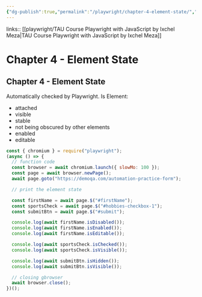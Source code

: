 ```yaml
---
{"dg-publish":true,"permalink":"/playwright/chapter-4-element-state/","tags":["playwright"],"created":"","updated":""}
---
```


links:: [[playwright/TAU Course Playwright with JavaScript by Ixchel Meza\|TAU Course Playwright with JavaScript by Ixchel Meza]]

# Chapter 4 - Element State

## Chapter 4 - Element State

Automatically checked by Playwright. Is Element:

- attached
- visible
- stable
- not being obscured by other elements 
- enabled
- editable

```JavaScript
const { chromium } = require("playwright");
(async () => {
  // function code
  const browser = await chromium.launch({ slowMo: 100 });
  const page = await browser.newPage();
  await page.goto("https://demoqa.com/automation-practice-form");

  // print the element state

  const firstName = await page.$("#firstName");
  const sportsCheck = await page.$("#hobbies-checkbox-1");
  const submitBtn = await page.$("#submit");

  console.log(await firstName.isDisabled());
  console.log(await firstName.isEnabled());
  console.log(await firstName.isEditable());

  console.log(await sportsCheck.isChecked());
  console.log(await sportsCheck.isVisible());

  console.log(await submitBtn.isHidden());
  console.log(await submitBtn.isVisible());

  // closing gbrowser
  await browser.close();
})();

```